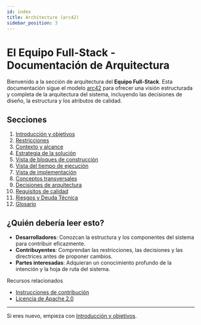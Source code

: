 ```yaml
---
id: index
title: Architecture (arc42)
sidebar_position: 3
---
```

# El Equipo Full-Stack - Documentación de Arquitectura

Bienvenido a la sección de arquitectura del **Equipo Full-Stack**. Esta documentación sigue el modelo [arc42](https://arc42.org/) para ofrecer una visión estructurada y completa de la arquitectura del sistema, incluyendo las decisiones de diseño, la estructura y los atributos de calidad.

## Secciones

1. [Introducción y objetivos](01-introduction-and-goals.md)
2. [Restricciones](02-constraints.md)
3. [Contexto y alcance](03-context-and-scope.md)
4. [Estrategia de la solución](04-solution-strategy.md)
5. [Vista de bloques de construcción](05-building-block-view.md)
6. [Vista del tiempo de ejecución](06-runtime-view.md)
7. [Vista de implementación](07-deployment-view.md)
8. [Conceptos transversales](08-crosscutting-concepts.md)
9. [Decisiones de arquitectura](09-architecture-decisions.md)
10. [Requisitos de calidad](10-quality-requirements.md)
11. [Riesgos y Deuda Técnica](11-risks-and-technical-debt.md)
12. [Glosario](12-glossary.md)

## ¿Quién debería leer esto?

- **Desarrolladores**: Conozcan la estructura y los componentes del sistema para contribuir eficazmente.
- **Contribuyentes**: Comprendan las restricciones, las decisiones y las directrices antes de proponer cambios.
- **Partes interesadas**: Adquieran un conocimiento profundo de la intención y la hoja de ruta del sistema.

Recursos relacionados

- [Instrucciones de contribución](https://github.com/jgccon/tfst/blob/dev/docs/CONTRIBUTING-es.md)
- [Licencia de Apache 2.0](https://github.com/jgccon/tfst/blob/dev/LICENSE)

---

Si eres nuevo, empieza con [Introducción y objetivos](01-introduction-and-goals.md).
